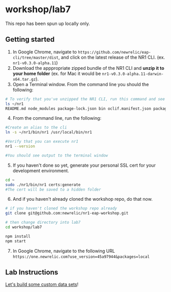 # workshop/lab7

This repo has been spun up locally only.

## Getting started

1. In Google Chrome, navigate to `https://github.com/newrelic/eap-cli/tree/master/dist`, and click on the latest release of the NR1 CLI. (ex. `nr1-v0.3.0-alpha.11`)
2. Download the apppropriate zipped bundle of the NR1 CLI and **unzip it to your home folder** (ex. for Mac it would be `nr1-v0.3.0-alpha.11-darwin-x64.tar.gz`).
3. Open a Terminal window. From the command line you should the following:

```bash
# To verify that you've unzipped the NR1 CLI, run this command and see similar output
ls ~/nr1
README.md node_modules package-lock.json bin oclif.manifest.json package.json
```

4. From the command line, run the following:

```bash
#Create an alias to the cli
ln -s ~/nr1/bin/nr1 /usr/local/bin/nr1

#Verify that you can execute nr1
nr1 --version

#You should see output to the terminal window
```

5. If you haven't done so yet, generate your personal SSL cert for your development environment.

```bash
cd ~
sudo ./nr1/bin/nr1 certs:generate
#The cert will be saved to a hidden folder
```

6. And if you haven't already cloned the workshop repo, do that now.

```bash
# if you haven't cloned the workshop repo already
git clone git@github.com:newrelic/nr1-eap-workshop.git

# then change directory into lab7
cd workshop/lab7

npm install
npm start
```

7. In Google Chrome, navigate to the following URL `https://one.newrelic.com?use_version=45a97944&packages=local`

## Lab Instructions

[Let's build some custom data sets](INSTRUCTIONS.md)!
